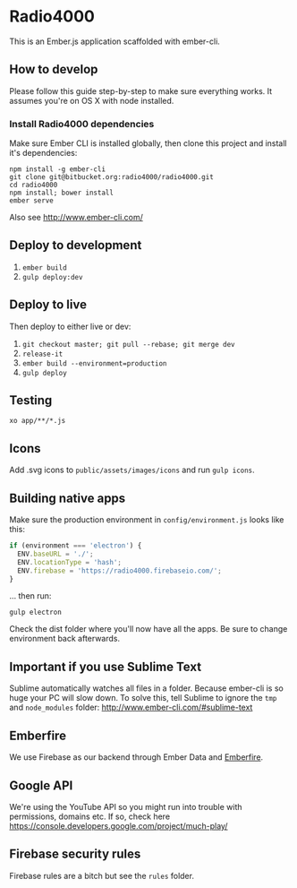 # Radio4000

This is an Ember.js application scaffolded with ember-cli.

## How to develop

Please follow this guide step-by-step to make sure everything works. It assumes you're on OS X with node installed.

### Install Radio4000 dependencies

Make sure Ember CLI is installed globally, then clone this project and install it's dependencies:

```
npm install -g ember-cli
git clone git@bitbucket.org:radio4000/radio4000.git
cd radio4000
npm install; bower install
ember serve
```

Also see http://www.ember-cli.com/

## Deploy to development

1. `ember build`
2. `gulp deploy:dev`

## Deploy to live

Then deploy to either live or dev:

1. `git checkout master; git pull --rebase; git merge dev`
2. `release-it`
3. `ember build --environment=production`
4. `gulp deploy`

## Testing

```
xo app/**/*.js
```

## Icons

Add .svg icons to `public/assets/images/icons` and run `gulp icons`.

## Building native apps

Make sure the production environment in `config/environment.js` looks like this:

```javascript
if (environment === 'electron') {
  ENV.baseURL = './';
  ENV.locationType = 'hash';
  ENV.firebase = 'https://radio4000.firebaseio.com/';
}
```

… then run:

```
gulp electron
```

Check the dist folder where you'll now have all the apps. Be sure to change environment back afterwards.

## Important if you use Sublime Text

Sublime automatically watches all files in a folder. Because ember-cli is so huge your PC will slow down. To solve this, tell Sublime to ignore the `tmp` and `node_modules` folder: http://www.ember-cli.com/#sublime-text

## Emberfire

We use Firebase as our backend through Ember Data and [Emberfire](https://github.com/firebase/emberfire).

## Google API

We're using the YouTube API so you might run into trouble with permissions, domains etc. If so, check here https://console.developers.google.com/project/much-play/

## Firebase security rules

Firebase rules are a bitch but see the `rules` folder.
